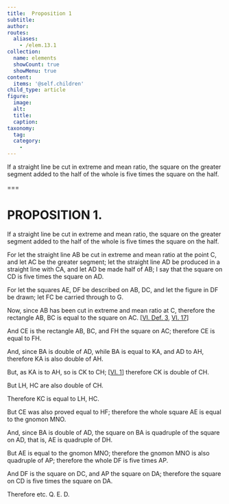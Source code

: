 ```yaml
---
title:  Proposition 1
subtitle: 
author:
routes:
  aliases:
    - /elem.13.1
collection:
  name: elements
  showCount: true
  showMenu: true
content:
  items: '@self.children'
child_type: article
figure:
  image:
  alt:
  title:
  caption:
taxonomy:
  tag:
  category:
    - 
---
```


<p><hi rend="ital">If a straight line be cut in extreme and mean ratio</hi>, <hi rend="ital">the square on the greater segment added to the half of the whole is five times the square on the half.</hi>
      </p>

===

<h1>PROPOSITION 1.</h1>
<p><span class="ital">If a straight line be cut in extreme and mean ratio</span>, <span class="ital">the square on the greater segment added to the half of the whole is five times the square on the half.</span>
      </p>

<p>For let the straight line <span class="ital">AB</span> be cut in extreme and mean ratio at the point <span class="ital">C</span>, and let <span class="ital">AC</span> be the greater segment; let the straight line <span class="ital">AD</span> be produced in a straight line with <span class="ital">CA</span>, and let <span class="ital">AD</span> be made half of <span class="ital">AB</span>; I say that the square on <span class="ital">CD</span> is five times the square on <span class="ital">AD</span>. 
      </p>

<p>For let the squares <span class="ital">AE</span>, <span class="ital">DF</span> be described on <span class="ital">AB</span>, <span class="ital">DC</span>, and let the figure in <span class="ital">DF</span> be drawn; let <span class="ital">FC</span> be carried through to <span class="ital">G</span>. </p>

<p>Now, since <span class="ital">AB</span> has been cut in extreme and mean ratio at <span class="ital">C</span>, therefore the rectangle <span class="ital">AB</span>, <span class="ital">BC</span> is equal to the square on <span class="ital">AC</span>. [<a href="/elem.6.def.3">VI. Def. 3</a>, <a href="/elem.6.17">VI. 17</a>] </p>

<p>And <span class="ital">CE</span> is the rectangle <span class="ital">AB</span>, <span class="ital">BC</span>, and <span class="ital">FH</span> the square on <span class="ital">AC</span>; therefore <span class="ital">CE</span> is equal to <span class="ital">FH</span>. </p>

<p>And, since <span class="ital">BA</span> is double of <span class="ital">AD</span>, while <span class="ital">BA</span> is equal to <span class="ital">KA</span>, and <span class="ital">AD</span> to <span class="ital">AH</span>, therefore <span class="ital">KA</span> is also double of <span class="ital">AH</span>. </p>

<p>But, as <span class="ital">KA</span> is to <span class="ital">AH</span>, so is <span class="ital">CK</span> to <span class="ital">CH</span>; [<a href="/elem.6.1">VI. 1</a>] therefore <span class="ital">CK</span> is double of <span class="ital">CH</span>. </p>

<p>But <span class="ital">LH</span>, <span class="ital">HC</span> are also double of <span class="ital">CH</span>. </p>

<p>Therefore <span class="ital">KC</span> is equal to <span class="ital">LH</span>, <span class="ital">HC</span>. <pb n="441"/></p>

<p>But <span class="ital">CE</span> was also proved equal to <span class="ital">HF</span>; therefore the whole square <span class="ital">AE</span> is equal to the gnomon <span class="ital">MNO</span>. </p>

<p>And, since <span class="ital">BA</span> is double of <span class="ital">AD</span>, the square on <span class="ital">BA</span> is quadruple of the square on <span class="ital">AD</span>, that is, <span class="ital">AE</span> is quadruple of <span class="ital">DH</span>. </p>

<p>But <span class="ital">AE</span> is equal to the gnomon <span class="ital">MNO</span>; therefore the gnomon <span class="ital">MNO</span> is also quadruple of <span class="ital">AP</span>; therefore the whole <span class="ital">DF</span> is five times <span class="ital">AP</span>. </p>

<p>And <span class="ital">DF</span> is the square on <span class="ital">DC</span>, and <span class="ital">AP</span> the square on <span class="ital">DA</span>; therefore the square on <span class="ital">CD</span> is five times the square on <span class="ital">DA</span>. </p>

<p>Therefore etc. Q. E. D.</p>
